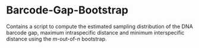 # Barcode-Gap-Bootstrap

Contains a script to compute the estimated sampling distribution of the DNA barcode gap, maximum intraspecific distance and minimum interspecific distance using the $m$-out-of-$n$ bootstrap.
